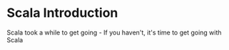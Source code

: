 # Scala Introduction
Scala took a while to get going - If you haven't, it's time to get going with Scala
